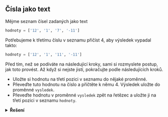 ## Čísla jako text

Mějme seznam čísel zadaných jako text

```python
hodnoty = ['12', '1', '7', '-11']
```

Potřebujeme k třetímu číslu v seznamu přičíst 4, aby výsledek vypadal takto:

```python
hodnoty = ['12', '1', '11', '-11']
```

Před tím, než se podíváte na následující kroky, sami si rozmyslete postup, jak toto provést. Až když si nejste jistí,
pokračujte podle následujících kroků.

- Uložte si hodnotu na třetí pozici v seznamu do nějaké proměnné.
- Převeďte tuto hodnotu na číslo a přičtěte k němu 4. Výsledek uložte do proměnné `vysledek`.
- Převeďte hodnotu v proměnné `vysledek` zpět na řetězec a uložte ji na třetí pozici v seznamu `hodnoty`.

<details>
<summary><b>Řešení</b></summary>

```python
hodnoty = ['12', '1', '7', '-11']

treti = hodnoty[2]
vysledek = int(treti) + 4
hodnoty[2] = vysledek
```

</details>
